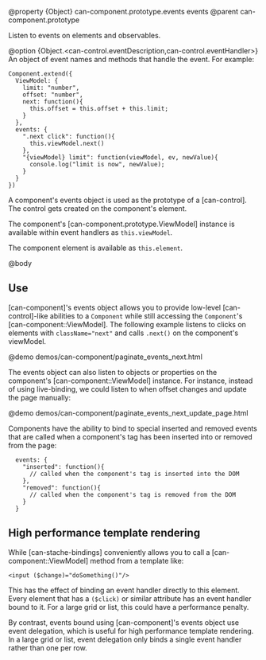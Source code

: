 @property {Object} can-component.prototype.events events
@parent can-component.prototype

Listen to events on elements and observables.

@option {Object.<can-control.eventDescription,can-control.eventHandler>} An object of event names and methods
that handle the event. For example:

    Component.extend({
	  ViewModel: {
		limit: "number",
		offset: "number",
	    next: function(){
	      this.offset = this.offset + this.limit;
	    }
	  },
      events: {
        ".next click": function(){
          this.viewModel.next()
        },
		"{viewModel} limit": function(viewModel, ev, newValue){
		  console.log("limit is now", newValue);
		}
      }
    })


A component's events object is used as the prototype of a [can-control]. The control gets created on the component's
element.

The component's [can-component.prototype.ViewModel] instance is available within event handlers as `this.viewModel`.

The component element is available as `this.element`.


@body

## Use

[can-component]'s events object allows you to provide low-level [can-control]-like abilities to a `Component`
while still accessing the `Component`'s [can-component::ViewModel].  The following
example listens to clicks on elements with `className="next"` and calls `.next()` on the component's viewModel.

@demo demos/can-component/paginate_events_next.html

The events object can also listen to objects or properties on the component's [can-component::ViewModel] instance. For instance, instead
of using live-binding, we could listen to when offset changes and update the page manually:

@demo demos/can-component/paginate_events_next_update_page.html

Components have the ability to bind to special inserted and removed events that are called when a component's tag has been inserted into or removed from the page:

      events: {
        "inserted": function(){
          // called when the component's tag is inserted into the DOM
        },
        "removed": function(){
          // called when the component's tag is removed from the DOM
        }
      }

## High performance template rendering

While [can-stache-bindings] conveniently allows you to call a [can-component::ViewModel] method from a template like:

    <input ($change)="doSomething()"/>

This has the effect of binding an event handler directly to this element. Every element that has a `($click)` or similar attribute has an event handler bound to it. For a large grid or list, this could have a performance penalty.

By contrast, events bound using [can-component]'s events object use event delegation, which is useful for high performance template rendering. In a large grid or list, event delegation only binds a single event handler rather than one per row.
